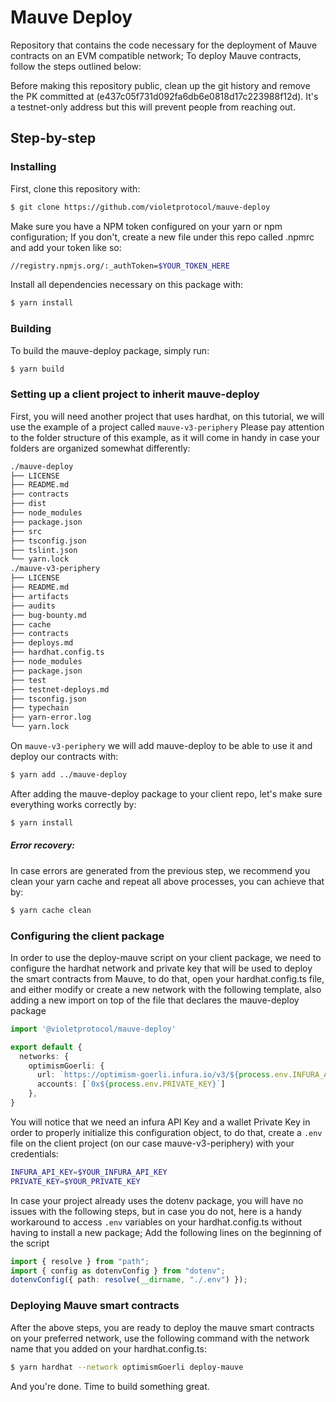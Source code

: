 # Mauve Deploy

Repository that contains the code necessary for the deployment of Mauve contracts on an EVM compatible network;
To deploy Mauve contracts, follow the steps outlined below:

Before making this repository public, clean up the git history and remove the PK committed at (e437c05f731d092fa6db6e0818d17c223988f12d). It's a testnet-only address but this will prevent people from reaching out.

## Step-by-step

### Installing

First, clone this repository with:

```sh
$ git clone https://github.com/violetprotocol/mauve-deploy
```

Make sure you have a NPM token configured on your yarn or npm configuration;
If you don't, create a new file under this repo called .npmrc and add your token like so:

```sh
//registry.npmjs.org/:_authToken=$YOUR_TOKEN_HERE
```

Install all dependencies necessary on this package with:

```sh
$ yarn install
```

### Building

To build the mauve-deploy package, simply run:

```sh
$ yarn build
```

### Setting up a client project to inherit mauve-deploy

First, you will need another project that uses hardhat, on this tutorial, we will use the example
of a project called `mauve-v3-periphery`
Please pay attention to the folder structure of this example, as it will come in handy in case your
folders are organized somewhat differently:

```sh
./mauve-deploy
├── LICENSE
├── README.md
├── contracts
├── dist
├── node_modules
├── package.json
├── src
├── tsconfig.json
├── tslint.json
└── yarn.lock
./mauve-v3-periphery
├── LICENSE
├── README.md
├── artifacts
├── audits
├── bug-bounty.md
├── cache
├── contracts
├── deploys.md
├── hardhat.config.ts
├── node_modules
├── package.json
├── test
├── testnet-deploys.md
├── tsconfig.json
├── typechain
├── yarn-error.log
└── yarn.lock
```

On `mauve-v3-periphery` we will add mauve-deploy to be able to use it and deploy our contracts with:

```sh
$ yarn add ../mauve-deploy
```

After adding the mauve-deploy package to your client repo, let's make sure everything works correctly by:

```sh
$ yarn install
```

##### Error recovery:

In case errors are generated from the previous step, we recommend you clean your yarn cache and repeat all above processes,
you can achieve that by:

```sh
$ yarn cache clean
```

### Configuring the client package

In order to use the deploy-mauve script on your client package, we need to configure the hardhat network and private
key that will be used to deploy the smart contracts from Mauve, to do that, open your hardhat.config.ts file, and either modify
or create a new network with the following template, also adding a new import on top of the file that declares the mauve-deploy
package

```ts
import '@violetprotocol/mauve-deploy'

export default {
  networks: {
    optimismGoerli: {
      url: `https://optimism-goerli.infura.io/v3/${process.env.INFURA_API_KEY}`,
      accounts: [`0x${process.env.PRIVATE_KEY}`]
    },
}
```

You will notice that we need an infura API Key and a wallet Private Key in order to properly initialize this configuration
object, to do that, create a `.env` file on the client project (on our case mauve-v3-periphery) with your credentials:

```sh
INFURA_API_KEY=$YOUR_INFURA_API_KEY
PRIVATE_KEY=$YOUR_PRIVATE_KEY
```

In case your project already uses the dotenv package, you will have no issues with the following steps, but in case you do
not, here is a handy workaround to access `.env` variables on your hardhat.config.ts without having to install a new package;
Add the following lines on the beginning of the script

```ts
import { resolve } from "path";
import { config as dotenvConfig } from "dotenv";
dotenvConfig({ path: resolve(__dirname, "./.env") });
```

### Deploying Mauve smart contracts

After the above steps, you are ready to deploy the mauve smart contracts on your preferred network, use the following
command with the network name that you added on your hardhat.config.ts:

```sh
$ yarn hardhat --network optimismGoerli deploy-mauve
```

And you're done. Time to build something great.
